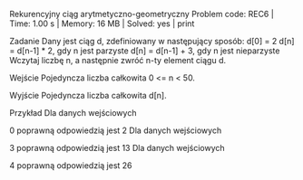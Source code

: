 Rekurencyjny ciąg arytmetyczno-geometryczny
Problem code: REC6 | Time: 1.00 s | Memory: 16 MB | Solved: yes | print

Zadanie
Dany jest ciąg d, zdefiniowany w następujący sposób:
d[0] = 2
d[n] = d[n-1] * 2, gdy n jest parzyste
d[n] = d[n-1] + 3, gdy n jest nieparzyste
Wczytaj liczbę n, a następnie zwróć n-ty element ciągu d.

Wejście
Pojedyncza liczba całkowita 0 <= n < 50.

Wyjście
Pojedyncza liczba całkowita d[n].

Przykład
Dla danych wejściowych

0
poprawną odpowiedzią jest
2
Dla danych wejściowych

3
poprawną odpowiedzią jest
13
Dla danych wejściowych

4
poprawną odpowiedzią jest
26

